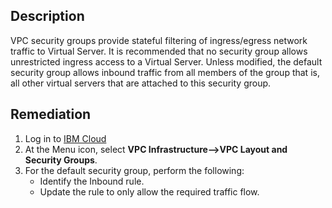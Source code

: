 ## Description

VPC security groups provide stateful filtering of ingress/egress network traffic to Virtual Server. It is recommended that no security group allows unrestricted ingress access to a Virtual Server. Unless modified, the default security group allows inbound traffic from all members of the group that is, all other virtual servers that are attached to this security group.

## Remediation

1. Log in to [IBM Cloud](https://cloud.ibm.com)
2. At the Menu icon, select **VPC Infrastructure-->VPC Layout and Security Groups**.
3. For the default security group, perform the following:
    - Identify the Inbound rule.
    - Update the rule to only allow the required traffic flow.
